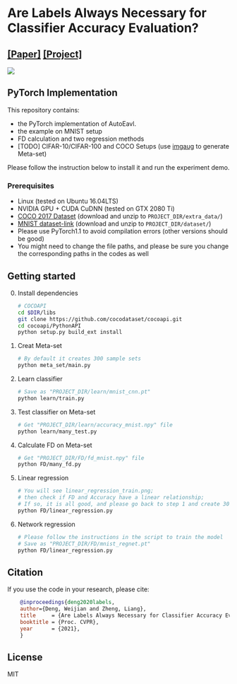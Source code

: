 
# Are Labels Always Necessary for Classifier Accuracy Evaluation? 
## [[Paper]](https://arxiv.org/abs/2007.02915) [[Project]](http://weijiandeng.xyz/AutoEval/)
![](http://weijiandeng.xyz/AutoEval/figs/fig1.png)


## PyTorch Implementation

This repository contains:

- the PyTorch implementation of AutoEavl.
- the example on MNIST setup
- FD calculation and two regression methods
- [TODO] CIFAR-10/CIFAR-100 and COCO Setups (use [imgaug](https://imgaug.readthedocs.io/en/latest/) to generate Meta-set)

Please follow the instruction below to install it and run the experiment demo.

### Prerequisites
* Linux (tested on Ubuntu 16.04LTS)
* NVIDIA GPU + CUDA CuDNN (tested on GTX 2080 Ti)
* [COCO 2017 Dataset](http://cocodataset.org) (download and unzip to ```PROJECT_DIR/extra_data/```)
* [MNIST dataset-link](https://drive.google.com/file/d/1wq8pIdayAbCu5MBfT1M38BATcShsaaeq/view?usp=sharing) (download and unzip to ```PROJECT_DIR/dataset/```)
* Please use PyTorch1.1 to avoid compilation errors (other versions should be good)
* You might need to change the file paths, and please be sure you change the corresponding paths in the codes as well     

## Getting started
0. Install dependencies 
    ```bash
   # COCOAPI
    cd $DIR/libs
    git clone https://github.com/cocodataset/cocoapi.git
    cd cocoapi/PythonAPI
    python setup.py build_ext install
   
    ```
 1. Creat Meta-set
    ```bash
    # By default it creates 300 sample sets
    python meta_set/main.py
    ```
 2. Learn classifier
    ```bash
    # Save as "PROJECT_DIR/learn/mnist_cnn.pt"
    python learn/train.py
    ```
 3. Test classifier on Meta-set
    ```bash
    # Get "PROJECT_DIR/learn/accuracy_mnist.npy" file
    python learn/many_test.py
    ```
 4. Calculate FD on Meta-set
    ```bash
    # Get "PROJECT_DIR/FD/fd_mnist.npy" file
    python FD/many_fd.py
    ```
 5. Linear regression
    ```bash
    # You will see linear_regression_train.png;
    # then check if FD and Accuracy have a linear relationship;
    # If so, it is all good, and please go back to step 1 and create 3000 sample sets.
    python FD/linear_regression.py
    ``` 
 6. Network regression
    ```bash
    # Please follow the instructions in the script to train the model
    # Save as "PROJECT_DIR/FD/mnist_regnet.pt"
    python FD/linear_regression.py
    ``` 
        
## Citation
If you use the code in your research, please cite:
```bibtex
    @inproceedings{deng2020labels,
    author={Deng, Weijian and Zheng, Liang},
    title     = {Are Labels Always Necessary for Classifier Accuracy Evaluation?},
    booktitle = {Proc. CVPR},
    year      = {2021},
    }
```

## License
MIT
